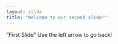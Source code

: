 ```yaml
---
layout: slide
title: "Welcome to our second slide!"
---
```

"First Slide"
Use the left arrow to go back!

